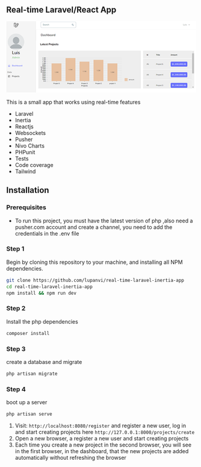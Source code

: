 
## Real-time Laravel/React App

![real-time-app](docs/screenshot-3.png)

This is a small app that works using real-time features

* Laravel
* Inertia
* Reactjs
* Websockets
* Pusher
* Nivo Charts
* PHPunit
* Tests
* Code coverage
* Tailwind

## Installation

### Prerequisites

* To run this project, you must have the latest version of php ,also need a pusher.com account and create a channel, you need to add the credentials in the .env file

### Step 1

 Begin by cloning this repository to your machine, and installing all NPM dependencies.

```bash
git clone https://github.com/lupanvi/real-time-laravel-inertia-app
cd real-time-laravel-inertia-app
npm install && npm run dev
```

### Step 2

Install the php dependencies

```bash
composer install
```

### Step 3

create a database and migrate

```bash
php artisan migrate
```

### Step 4

boot up a server

```bash
php artisan serve
```

1. Visit: `http://localhost:8080/register` and register a new user, log in and start creating projects here `http://127.0.0.1:8000/projects/create`
2. Open a new browser, a register a new user and start creating projects 
3. Each time you create a new project in the second browser, you will see in the first browser, in the dashboard, that the new projects are added automatically without refreshing the browser


